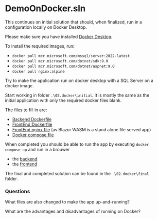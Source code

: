 # DemoOnDocker.sln

This continues on initial solution that should, when finalized, run in a configuration locally on Docker Desktop.

Please make sure you have installed [Docker Desktop](https://docs.docker.com/desktop/setup/install/windows-install/).

To install the required images, run:

* `docker pull mcr.microsoft.com/mssql/server:2022-latest`
* `docker pull mcr.microsoft.com/dotnet/sdk:9.0`
* `docker pull mcr.microsoft.com/dotnet/aspnet:9.0`
* `docker pull nginx:alpine`

Try to make the application run on docker desktop with a SQL Server on a docker image. 

Start working in folder `.\02.docker\initial`. It is mostly the same as the initial application with only the required docker files blank.

The files to fill in are:
* [Backend Dockerfile](./02.docker/initial/Backend/Dockerfile)
* [FrontEnd Dockerfile](./02.docker/initial/FrontEnd/Dockerfile)
* [FrontEnd nginx file](./02.docker/initial/FrontEnd/nginx.conf) (as Blazor WASM is a stand alone file served app)
* [Docker compose file](./02.docker/initial/docker-compose.yml)

When completed you should be able to run the app by executing `docker compose up` and run in a brouwer
* the [backend](http://localhost:5000/swagger/index.html)
* the [frontend](http://localhost:8080/home)

The final and completed solution can be found in the `.\02.docker\final` folder.

### Questions

What files are also changed to make the app up-and-running?

What are the advantages and disadvantages of running on Docker?
